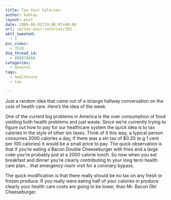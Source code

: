 ```yaml
---
title: Tax Your Calories
author: koblas
layout: post
date: 2009-08-01T19:06:07+00:00
url: /p/tax-your-calories/256
aktt_tweeted:
  - 1
pvc_views:
  - 3520
dsq_thread_id:
  - 888078604
categories:
  - General
tags:
  - healthcare
  - tax

---
```

Just a random idea that came out of a strange hallway conversation on the cost of health care. Here&#8217;s the idea of the week.

One of the current big problems in America is the over consumption of food yielding both health problems and just waste. Since we&#8217;re currently trying to figure out how to pay for our healthcare system the quick idea is to tax calories in the style of other sin taxes. Think of it this way, a typical person consumes 2000 calories a day, if there was a sin tax of $0.20 (e.g 1 cent per 100 calories) it would be a small price to pay. The quick observation is that if you&#8217;re eating a Bacon Double Cheeseburger with fries and a large coke you&#8217;re probably just at a 2000 calorie lunch. So now when you eat breakfast and dinner you&#8217;re clearly contributing to your long term health care plan&#8230; that emergency room visit for a coronary bypass.

The quick modification is that there really should be no tax on any fresh or frozen produce. If you really were eating half of your calories in produce clearly your health care costs are going to be lower, than Mr. Bacon Dbl Cheeseburger.